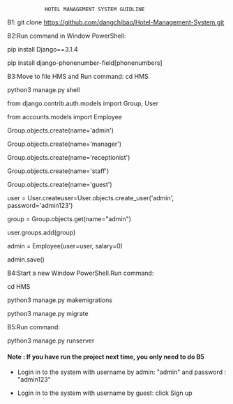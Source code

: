 				HOTEL MANAGEMENT SYSTEM GUIDLINE
B1:
git clone https://github.com/dangchibao/Hotel-Management-System.git

B2:Run command in Window PowerShell:

pip install Django==3.1.4

pip install django-phonenumber-field[phonenumbers]

B3:Move to file HMS and Run command:
cd HMS

python3 manage.py shell

from django.contrib.auth.models import Group, User

from accounts.models import Employee

Group.objects.create(name='admin')

Group.objects.create(name='manager')

Group.objects.create(name='receptionist')

Group.objects.create(name='staff')

Group.objects.create(name='guest')

user = User.createuser=User.objects.create_user('admin', password='admin123')

group = Group.objects.get(name="admin")

user.groups.add(group)

admin = Employee(user=user, salary=0)

admin.save()

B4:Start a new Window PowerShell.Run command:

cd HMS

python3 manage.py makemigrations

python3 manage.py migrate

B5:Run command:

python3 manage.py runserver

#### Note : If you have run the project next time, you only need to do B5

* Login in to the system with username by admin: "admin" and password : "admin123"

* Login in to the system with username by guest: click Sign up


